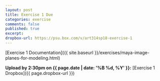 ```yaml
---
layout: post
title: Exercise 1 Due
categories: exercise
comments: false
published: true
excerpt: 
dropbox-url: https://psu.box.com/v/art314sp18-exercise-1
---
```


[Exercise 1 Documentation]({{ site.baseurl }}/exercises/maya-image-planes-for-modeling.html)

**Upload by 2:30pm on {{ page.date | date: '%B %d, %Y' }}:** [Exercise 1 Dropbox]({{ page.dropbox-url }})
